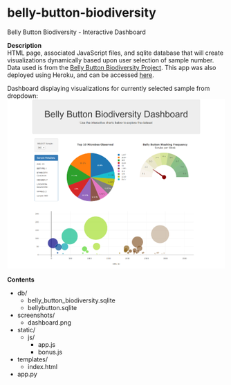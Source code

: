 # belly-button-biodiversity
Belly Button Biodiversity - Interactive Dashboard

**Description**  
HTML page, associated JavaScript files, and sqlite database that will create visualizations dynamically based upon user selection of sample number. Data used is from the [Belly Button Biodiversity Project](http://robdunnlab.com/projects/belly-button-biodiversity/). This app was also deployed using Heroku, and can be accessed [here](https://belly-button-biodiversity1.herokuapp.com/).

Dashboard displaying visualizations for currently selected sample from dropdown:  
![alt text](screenshots/dashboard.png "Dashboard Screenshot")

**Contents**
* db/  
  * belly_button_biodiversity.sqlite  
  * bellybutton.sqlite  
* screenshots/  
  * dashboard.png  
* static/  
  * js/  
    * app.js  
    * bonus.js  
* templates/  
  * index.html  
* app.py